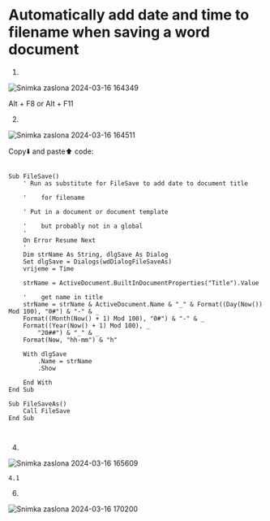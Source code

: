 # Automatically add date and time to filename when saving a word document

1.
![Snimka zaslona 2024-03-16 164349](https://github.com/bojkip/nekoime/assets/91488932/7e42c018-2add-4a28-b3f7-73bf21e0f910)

Alt + F8 or Alt + F11


2.
![Snimka zaslona 2024-03-16 164511](https://github.com/bojkip/nekoime/assets/91488932/b31f8b60-315a-4455-81c4-5953aad3a2de)

Copy⬇️ and paste⬆️ code:

```

Sub FileSave()
    ' Run as substitute for FileSave to add date to document title

    '    for filename

    ' Put in a document or document template

    '    but probably not in a global
    '
    On Error Resume Next
    '
    Dim strName As String, dlgSave As Dialog
    Set dlgSave = Dialogs(wdDialogFileSaveAs)
    vrijeme = Time

    strName = ActiveDocument.BuiltInDocumentProperties("Title").Value

    '    get name in title
    strName = strName & ActiveDocument.Name & "_" & Format((Day(Now()) Mod 100), "0#") & "-" & _
    Format((Month(Now() + 1) Mod 100), "0#") & "-" & _
    Format((Year(Now() + 1) Mod 100), _
        "20##") & "_" & _
    Format(Now, "hh-mm") & "h"

    With dlgSave
        .Name = strName
        .Show
        
    End With
End Sub

Sub FileSaveAs()
    Call FileSave
End Sub



```


4.
![Snimka zaslona 2024-03-16 165609](https://github.com/bojkip/nekoime/assets/91488932/15ff0cdf-2efc-4625-bf42-1f05691643bd)

    4.1
      


6.
![Snimka zaslona 2024-03-16 170200](https://github.com/bojkip/nekoime/assets/91488932/6843c56c-55be-4169-bae0-1852f0b101d0)






